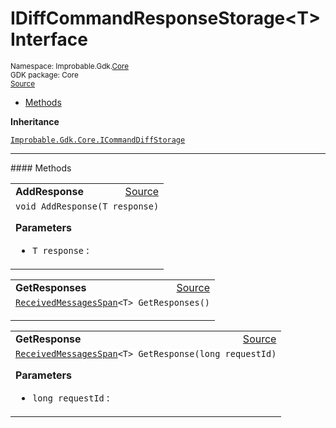 
# IDiffCommandResponseStorage&lt;T&gt; Interface
<sup>
Namespace: Improbable.Gdk.<a href="{{urlRoot}}/api/core-index">Core</a><br/>
GDK package: Core<br/>
<a href="https://www.github.com/spatialos/gdk-for-unity/blob/c62f1703b591ee684fba123ba0dc6c231eca5126/workers/unity/Packages/io.improbable.gdk.core/Worker/DiffStorage.cs/#L73">Source</a>
<style>
a code {
                    padding: 0em 0.25em!important;
}
code {
                    background-color: #ffffff!important;
}
</style>
</sup>
<nav id="pageToc" class="page-toc"><ul><li><a href="#methods">Methods</a>
</ul></nav>



</p>

<b>Inheritance</b>

<code><a href="{{urlRoot}}/api/core/i-command-diff-storage">Improbable.Gdk.Core.ICommandDiffStorage</a></code>











</p>
<hr style="width:100%; border-top-color:#d8d8d8" />
#### Methods


</p>




<table width="100%">
    <tr>
        <td style="border-right:none"><a id="addresponse-t"></a><b>AddResponse</b></td>
        <td style="border-left:none; text-align:right"><a href="https://www.github.com/spatialos/gdk-for-unity/blob/c62f1703b591ee684fba123ba0dc6c231eca5126/workers/unity/Packages/io.improbable.gdk.core/Worker/DiffStorage.cs/#L75">Source</a></td>
    </tr>
    <tr>
        <td colspan="2">
<code>void AddResponse(T response)</code></p>



</p>

<b>Parameters</b>

<ul>
<li><code>T response</code> : </li>
</ul>





</td>
    </tr>
</table>


<table width="100%">
    <tr>
        <td style="border-right:none"><a id="getresponses"></a><b>GetResponses</b></td>
        <td style="border-left:none; text-align:right"><a href="https://www.github.com/spatialos/gdk-for-unity/blob/c62f1703b591ee684fba123ba0dc6c231eca5126/workers/unity/Packages/io.improbable.gdk.core/Worker/DiffStorage.cs/#L76">Source</a></td>
    </tr>
    <tr>
        <td colspan="2">
<code><a href="{{urlRoot}}/api/core/received-messages-span">ReceivedMessagesSpan</a>&lt;T&gt; GetResponses()</code></p>






</td>
    </tr>
</table>


<table width="100%">
    <tr>
        <td style="border-right:none"><a id="getresponse-long"></a><b>GetResponse</b></td>
        <td style="border-left:none; text-align:right"><a href="https://www.github.com/spatialos/gdk-for-unity/blob/c62f1703b591ee684fba123ba0dc6c231eca5126/workers/unity/Packages/io.improbable.gdk.core/Worker/DiffStorage.cs/#L77">Source</a></td>
    </tr>
    <tr>
        <td colspan="2">
<code><a href="{{urlRoot}}/api/core/received-messages-span">ReceivedMessagesSpan</a>&lt;T&gt; GetResponse(long requestId)</code></p>



</p>

<b>Parameters</b>

<ul>
<li><code>long requestId</code> : </li>
</ul>





</td>
    </tr>
</table>





